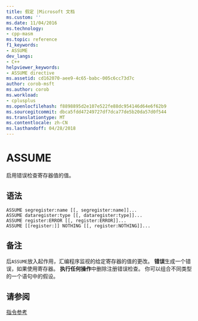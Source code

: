 ```yaml
---
title: 假定 |Microsoft 文档
ms.custom: ''
ms.date: 11/04/2016
ms.technology:
- cpp-masm
ms.topic: reference
f1_keywords:
- ASSUME
dev_langs:
- C++
helpviewer_keywords:
- ASSUME directive
ms.assetid: cd162070-aee9-4c65-babc-005c6cc73d7c
author: corob-msft
ms.author: corob
ms.workload:
- cplusplus
ms.openlocfilehash: f8898895d2e107e522fe88dc954146d64e6f62b9
ms.sourcegitcommit: dbca5fdd47249727df7dca77de5b20da57d0f544
ms.translationtype: MT
ms.contentlocale: zh-CN
ms.lasthandoff: 04/28/2018
---
```

# <a name="assume"></a>ASSUME
启用错误检查寄存器值的值。  
  
## <a name="syntax"></a>语法  
  
```  
ASSUME segregister:name [[, segregister:name]]...  
ASSUME dataregister:type [[, dataregister:type]]...  
ASSUME register:ERROR [[, register:ERROR]]...  
ASSUME [[register:]] NOTHING [[, register:NOTHING]]...  
```  
  
## <a name="remarks"></a>备注  
 后`ASSUME`放入起作用，汇编程序监视的给定寄存器的值的更改。 **错误**生成一个错误，如果使用寄存器。 **执行任何操作**中删除注册错误检查。 你可以组合不同类型的一个语句中的假设。  
  
## <a name="see-also"></a>请参阅  
 [指令参考](../../assembler/masm/directives-reference.md)